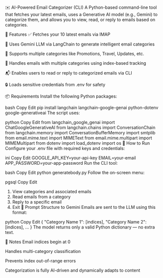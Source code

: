 ✉️ AI-Powered Email Categorizer (CLI)
A Python-based command-line tool that fetches your latest emails, uses a Generative AI model (e.g., Gemini) to categorize them, and allows you to view, read, or reply to emails based on categories.

🔧 Features
✅ Fetches your 10 latest emails via IMAP

🤖 Uses Gemini LLM via LangChain to generate intelligent email categories

📂 Supports multiple categories like Promotions, Travel, Updates, etc.

🧠 Handles emails with multiple categories using index-based tracking

📬 Enables users to read or reply to categorized emails via CLI

🔒 Loads sensitive credentials from .env for safety

📦 Requirements
Install the following Python packages:

bash
Copy
Edit
pip install langchain langchain-google-genai python-dotenv google-generativeai
The script uses:

python
Copy
Edit
from langchain_google_genai import ChatGoogleGenerativeAI
from langchain.chains import ConversationChain
from langchain.memory import ConversationBufferMemory
import smtplib
from email.mime.text import MIMEText
from email.mime.multipart import MIMEMultipart
from dotenv import load_dotenv
import os
🚀 How to Run
Configure your .env file with required keys and credentials:

ini
Copy
Edit
GOOGLE_API_KEY=your-api-key
EMAIL=your-email
APP_PASSWORD=your-app-password
Run the CLI tool:

bash
Copy
Edit
python generatebody.py
Follow the on-screen menu:

pgsql
Copy
Edit
1. View categories and associated emails
2. Read emails from a category
3. Reply to a specific email
4. Exit
🧠 Prompt Structure to Gemini
Emails are sent to the LLM using this format:

python
Copy
Edit
{
  "Category Name 1": [indices],
  "Category Name 2": [indices],
  ...
}
The model returns only a valid Python dictionary — no extra text.

📌 Notes
Email indices begin at 0

Handles multi-category classification

Prevents index out-of-range errors

Categorization is fully AI-driven and dynamically adapts to content
